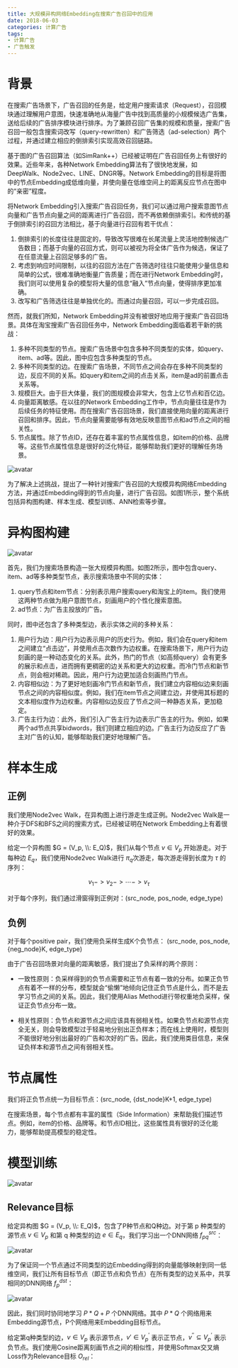 ```yaml
---
title: 大规模异构网络Embedding在搜索广告召回中的应用
date: 2018-06-03
categories: 计算广告
tags:
- 计算广告
- 广告触发
---
```


# 背景

在搜索广告场景下，广告召回的任务是，给定用户搜索请求（Request），召回模块通过理解用户意图，快速准确地从海量广告中找到高质量的小规模候选广告集，送给后续的广告排序模块进行排序。为了兼顾召回广告集的规模和质量，搜索广告召回一般包含搜索词改写（query-rewritten）和广告筛选（ad-selection）两个过程，并通过建立相应的倒排索引实现高效召回链路。

基于图的广告召回算法（如SimRank++）已经被证明在广告召回任务上有很好的效果。近些年来，各种Network Embedding算法有了很快地发展，如DeepWalk、Node2vec、LINE、DNGR等。Network Embedding的目标是将图中的节点Embedding成低维向量，并使向量在低维空间上的距离反应节点在图中的“亲密”程度。

将Network Embedding引入搜索广告召回任务，我们可以通过用户搜索意图节点向量和广告节点向量之间的距离进行广告召回，而不再依赖倒排索引。和传统的基于倒排索引的召回方法相比，基于向量进行召回有若干优点：

1) 倒排索引的长度往往是固定的，导致改写很难在长尾流量上灵活地控制候选广告数目；而基于向量的召回方式，则可以被视为将全体广告作为候选，保证了在任意流量上召回足够多的广告。  
2) 考虑到响应时间限制，以往的召回方法在广告筛选时往往只能使用少量信息和简单的公式，很难准确地衡量广告质量；而在进行Network Embedding时，我们则可以使用复杂的模型将大量的信息“融入”节点向量，使得排序更加准确。  
3) 改写和广告筛选往往是单独优化的。而通过向量召回，可以一步完成召回。

然而，就我们所知，Network Embedding并没有被很好地应用于搜索广告召回场景。具体在淘宝搜索广告召回任务中，Network Embedding面临着若干新的挑战：

1) 多种不同类型的节点。搜索广告场景中包含多种不同类型的实体，如query、item、ad等。因此，图中应包含多种类型的节点。  
2) 多种不同类型的边。在搜索广告场景，不同节点之间会存在多种不同类型的边，反应不同的关系。如query和item之间的点击关系，item是ad的前置点击关系等。  
3) 规模巨大。由于巨大体量，我们的图规模会非常大，包含上亿节点和百亿边。  
4) 向量距离敏感。在以往的Network Embedding工作中，节点向量往往是作为后续任务的特征使用。而在搜索广告召回场景，我们直接使用向量的距离进行召回和排序。因此，节点向量需要能够有效地反映意图节点和ad节点之间的相关性。  
5) 节点属性。除了节点ID，还存在着丰富的节点属性信息，如item的价格、品牌等。这些节点属性信息是很好的泛化特征，能够帮助我们更好的理解任务场景。

![avatar](/images/计算广告/ad-34.png)

为了解决上述挑战，提出了一种针对搜索广告召回的大规模异构网络Embedding方法，并通过Embedding得到的节点向量，进行广告召回。如图1所示，整个系统包括异构图构建、样本生成、模型训练、ANN检索等步骤。

# 异构图构建

![avatar](/images/计算广告/ad-34.png)

首先，我们为搜索场景构造一张大规模异构图。如图2所示，图中包含query、item、ad等多种类型节点，表示搜索场景中不同的实体：

1) query节点和item节点：分别表示用户搜索query和淘宝上的item。我们使用这两种节点做为用户意图节点，刻画用户的个性化搜索意图。  
2) ad节点：为广告主投放的广告。

同时，图中还包含了多种类型边，表示实体之间的多种关系：

1) 用户行为边：用户行为边表示用户的历史行为。例如，我们会在query和item之间建立“点击边”，并使用点击次数作为边权重。在搜索场景下，用户行为边刻画的是一种动态变化的关系。此外，热门的节点（如高频query）会有更多的展示和点击，进而拥有更稠密的边关系和更大的边权重。而冷门节点和新节点，则会相对稀疏。因此，用户行为边更加适合刻画热门节点。  
2) 内容相似边：为了更好地刻画冷门节点和新节点，我们建立内容相似边来刻画节点之间的内容相似度。例如，我们在item节点之间建立边，并使用其标题的文本相似度作为边权重。内容相似边反应了节点之间一种静态关系，更加稳定。  
3) 广告主行为边：此外，我们引入广告主行为边表示广告主的行为。例如，如果两个ad节点共享bidwords，我们则建立相应的边。广告主行为边反应了广告主对广告的认知，能够帮助我们更好地理解广告。

# 样本生成

## 正例

我们使用Node2vec Walk，在异构图上进行游走生成正例。Node2vec Walk是一种介于DFS和BFS之间的搜索方式，已经被证明在Network Embedding上有着很好的效果。

给定一个异构图 $G = (V_p, \\: E_Q)$，我们从每个节点 $v \in V_p$ 开始游走。对于每种边 $E_q$，我们使用Node2vec Walk进行 $\pi_q$次游走，每次游走得到长度为 $\tau$ 的序列：

$$ v_1 -> v_2 -> \cdots -> v_{\tau}$$

对于每个序列，我们通过滑窗得到正例对：(src_node, pos_node, edge_type)

## 负例

对于每个positive pair，我们使用负采样生成K个负节点： (src_node, pos_node, {neg_node}K, edge_type)

由于广告召回场景对向量的距离敏感，我们提出了负采样的两个原则：

* 一致性原则：负采样得到的负节点需要和正节点有着一致的分布。如果正负节点有着不一样的分布，模型就会“偷懒”地倾向记住正负节点是什么，而不是去学习节点之间的关系。因此，我们使用Alias Method进行带权重地负采样，保证正负节点分布一致。

* 相关性原则：负节点和源节点之间应该具有弱相关性。如果负节点和源节点完全无关，则会导致模型过于轻易地分别出正负样本；而在线上使用时，模型则不能很好地分别出最好的广告和次好的广告。因此，我们使用类目信息，来保证负样本和源节点之间有弱相关性。

# 节点属性

我们将正负节点统一为目标节点：(src_node, {dst_node}K+1, edge_type)

在搜索场景，每个节点都有丰富的属性（Side Information）来帮助我们描述节点。例如，item的价格、品牌等。和节点ID相比，这些属性具有很好的泛化能力，能够帮助提高模型的稳定性。

# 模型训练

![avatar](/images/计算广告/ad-34.png)

## Relevance目标

给定异构图 $G = (V_p, \\: E_Q)$，包含了P种节点和Q种边。对于第 p 种类型的源节点 $v \in V_p$ 和第 q 种类型的边 $e \in E_q$，我们学习出一个DNN网络 $f_{pq}^{src}$：

![avatar](/images/计算广告/ad-34.png)

为了保证同一个节点通过不同类型的边Embedding得到的向量能够映射到同一低维空间，我们让所有目标节点（即正节点和负节点）在所有类型的边关系中，共享相同的DNN网络 $f_{p}^{dst}$：

![avatar](/images/计算广告/ad-35.png)

因此，我们同时协同地学习 $P * Q + P$ 个DNN网络。其中 $P*Q$ 个网络用来Embedding源节点，P个网络用来Embedding目标节点。

给定第q种类型的边，$v \in V_p$ 表示源节点，$v' \in V_p^{'}$ 表示正节点，$v^{''} \subseteq V_p^{'}$ 表示负节点。我们使用Cosine距离刻画节点之间的相似性，并使用Softmax交叉熵Loss作为Relevance目标 $O_{rel}$：



